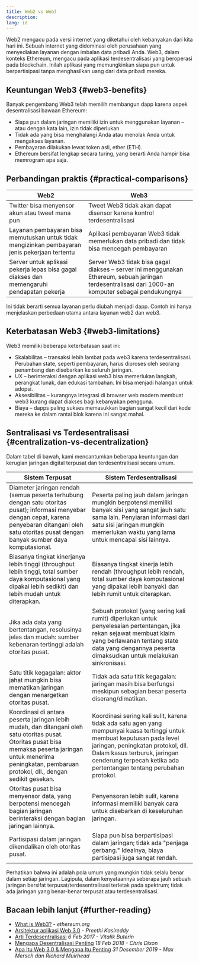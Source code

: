 ```yaml
---
title: Web2 vs Web3
description:
lang: id
---
```


Web2 mengacu pada versi internet yang diketahui oleh kebanyakan dari kita hari ini. Sebuah internet yang didominasi oleh perusahaan yang menyediakan layanan dengan imbalan data pribadi Anda. Web3, dalam konteks Ethereum, mengacu pada aplikasi terdesentralisasi yang beroperasi pada blockchain. Inilah aplikasi yang memungkinkan siapa pun untuk berpartisipasi tanpa menghasilkan uang dari data pribadi mereka.

## Keuntungan Web3 {#web3-benefits}

Banyak pengembang Web3 telah memilih membangun dapp karena aspek desentralisasi bawaan Ethereum:

- Siapa pun dalam jaringan memiliki izin untuk menggunakan layanan – atau dengan kata lain, izin tidak diperlukan.
- Tidak ada yang bisa menghalangi Anda atau menolak Anda untuk mengakses layanan.
- Pembayaran dilakukan lewat token asli, ether (ETH).
- Ethereum bersifat lengkap secara turing, yang berarti Anda hampir bisa memrogram apa saja.

## Perbandingan praktis {#practical-comparisons}

| Web2                                                                                           | Web3                                                                                                                                                 |
| ---------------------------------------------------------------------------------------------- | ---------------------------------------------------------------------------------------------------------------------------------------------------- |
| Twitter bisa menyensor akun atau tweet mana pun                                                | Tweet Web3 tidak akan dapat disensor karena kontrol terdesentralisasi                                                                                |
| Layanan pembayaran bisa memutuskan untuk tidak mengizinkan pembayaran jenis pekerjaan tertentu | Aplikasi pembayaran Web3 tidak memerlukan data pribadi dan tidak bisa mencegah pembayaran                                                            |
| Server untuk aplikasi pekerja lepas bisa gagal diakses dan memengaruhi pendapatan pekerja      | Server Web3 tidak bisa gagal diakses – server ini menggunakan Ethereum, sebuah jaringan terdesentralisasi dari 1000-an komputer sebagai pendukungnya |

Ini tidak berarti semua layanan perlu diubah menjadi dapp. Contoh ini hanya menjelaskan perbedaan utama antara layanan web2 dan web3.

## Keterbatasan Web3 {#web3-limitations}

Web3 memiliki beberapa keterbatasan saat ini:

- Skalabilitas – transaksi lebih lambat pada web3 karena terdesentralisasi. Perubahan state, seperti pembayaran, harus diproses oleh seorang penambang dan disebarkan ke seluruh jaringan.
- UX – berinteraksi dengan aplikasi web3 bisa memerlukan langkah, perangkat lunak, dan edukasi tambahan. Ini bisa menjadi halangan untuk adopsi.
- Aksesibilitas – kurangnya integrasi di browser web modern membuat web3 kurang dapat diakses bagi kebanyakan pengguna.
- Biaya – dapps paling sukses memasukkan bagian sangat kecil dari kode mereka ke dalam rantai blok karena ini sangat mahal.

## Sentralisasi vs Terdesentralisasi {#centralization-vs-decentralization}

Dalam tabel di bawah, kami mencantumkan beberapa keuntungan dan kerugian jaringan digital terpusat dan terdesentralisasi secara umum.

| Sistem Terpusat                                                                                                                                                                                                       | Sistem Terdesentralisasi                                                                                                                                                                                                                                              |
| --------------------------------------------------------------------------------------------------------------------------------------------------------------------------------------------------------------------- | --------------------------------------------------------------------------------------------------------------------------------------------------------------------------------------------------------------------------------------------------------------------- |
| Diameter jaringan rendah (semua peserta terhubung dengan satu otoritas pusat); informasi menyebar dengan cepat, karena penyebaran ditangani oleh satu otoritas pusat dengan banyak sumber daya komputasional.         | Peserta paling jauh dalam jaringan mungkin berpotensi memiliki banyak sisi yang sangat jauh satu sama lain. Penyiaran informasi dari satu sisi jaringan mungkin memerlukan waktu yang lama untuk mencapai sisi lainnya.                                               |
| Biasanya tingkat kinerjanya lebih tinggi (throughput lebih tinggi, total sumber daya komputasional yang dipakai lebih sedikit) dan lebih mudah untuk diterapkan.                                                      | Biasanya tingkat kinerja lebih rendah (throughput lebih rendah, total sumber daya komputasional yang dipakai lebih banyak) dan lebih rumit untuk diterapkan.                                                                                                          |
| Jika ada data yang bertentangan, resolusinya jelas dan mudah: sumber kebenaran tertinggi adalah otoritas pusat.                                                                                                       | Sebuah protokol (yang sering kali rumit) diperlukan untuk penyelesaian pertentangan, jika rekan sejawat membuat klaim yang berlawanan tentang state data yang dengannya peserta dimaksudkan untuk melakukan sinkronisasi.                                             |
| Satu titik kegagalan: aktor jahat mungkin bisa mematikan jaringan dengan menargetkan otoritas pusat.                                                                                                                  | Tidak ada satu titik kegagalan: jaringan masih bisa berfungsi meskipun sebagian besar peserta diserang/dimatikan.                                                                                                                                                     |
| Koordinasi di antara peserta jaringan lebih mudah, dan ditangani oleh satu otoritas pusat. Otoritas pusat bisa memaksa peserta jaringan untuk menerima peningkatan, pembaruan protokol, dll., dengan sedikit gesekan. | Koordinasi sering kali sulit, karena tidak ada satu agen yang mempunyai kuasa tertinggi untuk membuat keputusan pada level jaringan, peningkatan protokol, dll. Dalam kasus terburuk, jaringan cenderung terpecah ketika ada pertentangan tentang perubahan protokol. |
| Otoritas pusat bisa menyensor data, yang berpotensi mencegah bagian jaringan berinteraksi dengan bagian jaringan lainnya.                                                                                             | Penyensoran lebih sulit, karena informasi memiliki banyak cara untuk disebarkan di keseluruhan jaringan.                                                                                                                                                              |
| Partisipasi dalam jaringan dikendalikan oleh otoritas pusat.                                                                                                                                                          | Siapa pun bisa berpartisipasi dalam jaringan; tidak ada "penjaga gerbang." Idealnya, biaya partisipasi juga sangat rendah.                                                                                                                                            |

Perhatikan bahwa ini adalah pola umum yang mungkin tidak selalu benar dalam setiap jaringan. Lagipula, dalam kenyataannya seberapa jauh sebuah jaringan bersifat terpusat/terdesentralisasi terletak pada spektrum; tidak ada jaringan yang benar-benar terpusat atau terdesentralisasi.

## Bacaan lebih lanjut {#further-reading}

- [What is Web3?](/web3/) - _ethereum.org_
- [Arsitektur aplikasi Web 3.0](https://www.preethikasireddy.com/post/the-architecture-of-a-web-3-0-application) - _Preethi Kasireddy_
- [Arti Terdesentralisasi](https://medium.com/@VitalikButerin/the-meaning-of-decentralization-a0c92b76a274) _6 Feb 2017 - Vitalik Buterin_
- [Mengapa Desentralisasi Penting](https://medium.com/s/story/why-decentralization-matters-5e3f79f7638e) _18 Feb 2018 - Chris Dixon_
- [Apa Itu Web 3.0 & Mengapa Itu Penting](https://medium.com/fabric-ventures/what-is-web-3-0-why-it-matters-934eb07f3d2b) _31 Desember 2019 - Max Mersch dan Richard Muirhead_
